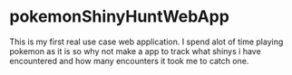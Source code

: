 # pokemonShinyHuntWebApp
This is my first real use case web application. I spend alot of time playing pokemon as it is so why not make a app to track what shinys i have encountered and how many encounters it took me to catch one.
